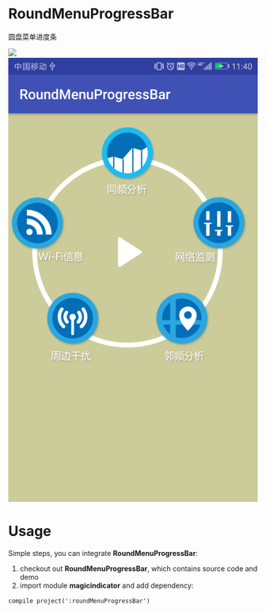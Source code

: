 # RoundMenuProgressBar
圆盘菜单进度条

[![](https://jitpack.io/v/hackware1993/MagicIndicator.svg)](https://jitpack.io/#hackware1993/MagicIndicator)
![效果图](https://github.com/sunnydlee/RoundMenuProgressBar/blob/master/Screenshot_20170816-114025.png)


# Usage

Simple steps, you can integrate **RoundMenuProgressBar**:

1. checkout out **RoundMenuProgressBar**, which contains source code and demo
2. import module **magicindicator** and add dependency:

  ```
  compile project(':roundMenuProgressBar')
  ```
